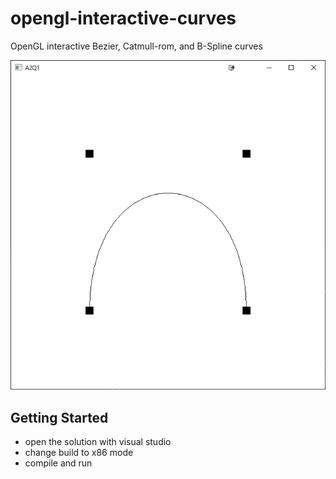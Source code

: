 # opengl-interactive-curves
OpenGL interactive Bezier, Catmull-rom, and B-Spline curves

![demo.png](demo.png)

## Getting Started

* open the solution with visual studio
* change build to x86 mode
* compile and run
